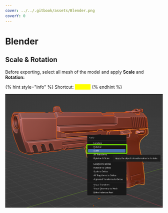 ```yaml
---
cover: ../../.gitbook/assets/Blender.png
coverY: 0
---
```


# Blender

## Scale & Rotation

Before exporting, select all mesh of the model and apply **Scale** and **Rotation:**

{% hint style="info" %}
Shortcut: <mark style="color:yellow;">Ctrl + A</mark>
{% endhint %}

![click image to enlarge](../../.gitbook/assets/1.png)

